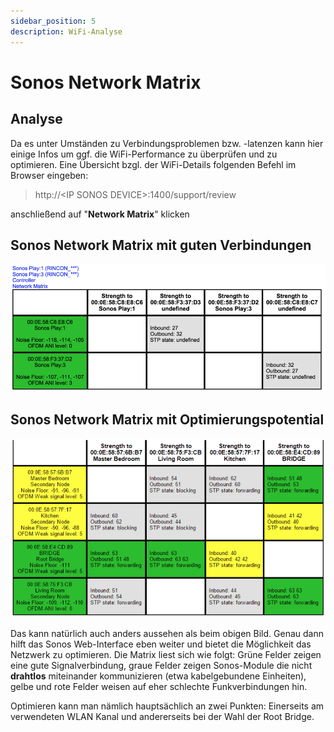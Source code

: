 ```yaml
---
sidebar_position: 5
description: WiFi-Analyse
---
```


# Sonos Network Matrix

## Analyse

Da es unter Umständen zu Verbindungsproblemen bzw. -latenzen kann hier einige Infos um ggf. die WiFi-Performance zu überprüfen und zu optimieren. Eine Übersicht bzgl. der WiFi-Details folgenden Befehl im Browser eingeben:

> http://\<IP SONOS DEVICE>:1400/support/review

anschließend auf "**Network Matrix**" klicken

## Sonos Network Matrix mit guten Verbindungen

![Network Matrix (gut)](./img/misc_sonos-network-matrix-without-problems.png)

## Sonos Network Matrix mit Optimierungspotential

![Network Matrix (Optimierungspotential)](./img/misc_sonos-network-matrix-mit-optimierungspotential.png)

Das kann natürlich auch anders aussehen als beim obigen Bild. Genau dann hilft das Sonos Web-Interface eben weiter und bietet die Möglichkeit das Netzwerk zu optimieren. Die Matrix liest sich wie folgt: Grüne Felder zeigen eine gute Signalverbindung, graue Felder zeigen Sonos-Module die nicht **drahtlos** miteinander kommunizieren (etwa kabelgebundene Einheiten), gelbe und rote Felder weisen auf eher schlechte Funkverbindungen hin.

Optimieren kann man nämlich hauptsächlich an zwei Punkten: Einerseits am verwendeten WLAN Kanal und andererseits bei der Wahl der Root Bridge.